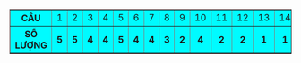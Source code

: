 <table border="1" bgcolor="#00FBFF">

   <tr>
     <th>CÂU</th>
     <td>1</td>
     <td>2</td>
     <td>3</td>
     <td>4</td>
     <td>5</td>
     <td>6</td>
     <td>7</td>
     <td>8</td>
     <td>9</td>
     <td>10</td>
     <td>11</td>
     <td>12</td>
     <td>13</td>
     <td>14</td>
     <td>15</td>
   </tr>
   
   <tr>
     <th>SỐ LƯỢNG</th>
     <th>5</th>
     <th>5</th>
     <th>4</th>
     <th>4</th>
     <th>5</th>
     <th>4</th>
     <th>4</th>
     <th>3</th>
     <th>2</th>
     <th>4</th>
     <th>2</th>
     <th>2</th>
     <th>1</th>
     <th>1</th>
     <th>1</th>
   </tr>
</table>
